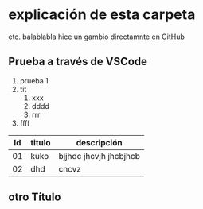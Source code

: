 # explicación de esta carpeta

etc. balablabla
hice un gambio directamnte en GitHub


## Prueba a través de VSCode

1. prueba 1
1. tit
    1. xxx
    1. dddd
    1. rrr
1. ffff

Id|titulo|descripción
--|----|-------
01|kuko|bjjhdc  jhcvjh jhcbjhcb 
02|dhd|cncvz

## otro Título



